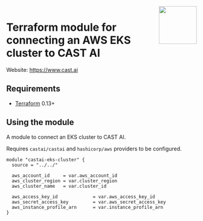 <a href="https://cast.ai">
    <img src="https://cast.ai/wp-content/themes/cast/img/cast-logo-dark-blue.svg" align="right" height="100" />
</a>

Terraform module for connecting an AWS EKS cluster to CAST AI 
==================


Website: https://www.cast.ai

Requirements
------------

- [Terraform](https://www.terraform.io/downloads.html) 0.13+

Using the module
------------

A module to connect an EKS cluster to CAST AI.

Requires `castai/castai` and `hashicorp/aws` providers to be configured.

```hcl
module "castai-eks-cluster" {
  source = "../../"

  aws_account_id     = var.aws_account_id
  aws_cluster_region = var.cluster_region
  aws_cluster_name   = var.cluster_id

  aws_access_key_id             = var.aws_access_key_id
  aws_secret_access_key         = var.aws_secret_access_key
  aws_instance_profile_arn      = var.instance_profile_arn
}
```
